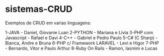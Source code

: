 # sistemas-CRUD
Exemplos de CRUD em varias linguagens:

1-JAVA - Daniel, Giovanie Luan
2-PYTHON - Mariana e Livia
3-PHP com  Javascript - Rafael e Davi
4-C++ - Gabriel e Pedro Paulo
5-C# (C Sharp) - Bianca, Andre e Bruna
6-PHP c/ Framework LARAVEL - Levi e Higor
7-PHP - Bernardo, Vitor e Paulo Arthur
8-Ruby On Rails   - Ramon, Iasmim e Lucas
